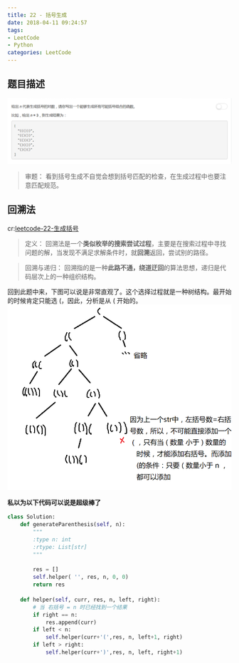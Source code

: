 ```yaml
---
title: 22 - 括号生成
date: 2018-04-11 09:24:57
tags:
- LeetCode
- Python
categories: LeetCode
---
```


## 题目描述
![problem](images/22.png)

<!-- more -->

>审题：
看到括号生成不自觉会想到括号匹配的检查，在生成过程中也要注意匹配规范。

## 回溯法
cr:[leetcode-22-生成括号](https://blog.csdn.net/zjc_game_coder/article/details/78520742)

>定义：
回溯法是一个**类似枚举的搜索尝试过程**，主要是在搜索过程中寻找问题的解，当发现不满足求解条件时，就**回溯**返回，尝试别的路径。

>回溯与递归：
回溯指的是一种**此路不通，绕道迂回**的算法思想，递归是代码层次上的一种组织结构。

回到此题中来，下图可以说是非常直观了。这个选择过程就是一种树结构。最开始的时候肯定只能选 (，因此，分析是从 ( 开始的。
![backtracking](images/backtracking.png)

**私以为以下代码可以说是超级棒了**
```python
class Solution:
    def generateParenthesis(self, n):
        """
        :type n: int
        :rtype: List[str]
        """
        
        res = []
        self.helper( '', res, n, 0, 0)
        return res

    def helper(self, curr, res, n, left, right):
    	# 当 右括号 = n 时已经找到一个结果
    	if right == n:
    		res.append(curr)
    	if left < n:
    		self.helper(curr+'(',res, n, left+1, right)
    	if left > right:
    		self.helper(curr+')',res, n, left, right+1)
```